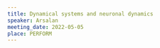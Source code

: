 ```yaml
---
title: Dynamical systems and neuronal dynamics
speaker: Arsalan
meeting_date: 2022-05-05
place: PERFORM
---
```

